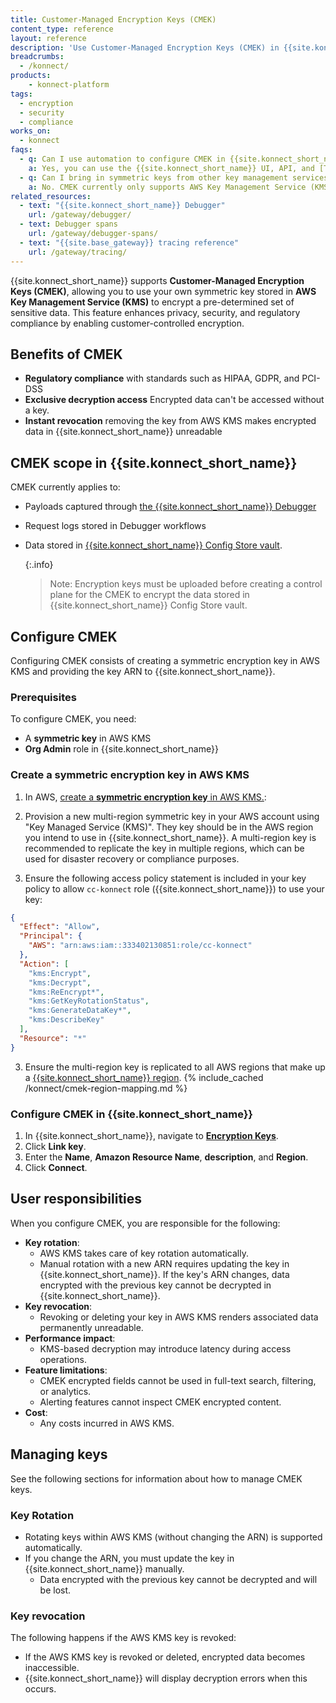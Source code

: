 ```yaml
---
title: Customer-Managed Encryption Keys (CMEK)
content_type: reference
layout: reference
description: 'Use Customer-Managed Encryption Keys (CMEK) in {{site.konnect_short_name}} to encrypt pre-determined sets of sensitive data using keys from your AWS Key Management Service (KMS) account.'
breadcrumbs:
  - /konnect/
products:
    - konnect-platform
tags:
  - encryption
  - security
  - compliance
works_on:
  - konnect
faqs:
  - q: Can I use automation to configure CMEK in {{site.konnect_short_name}}?
    a: Yes, you can use the {{site.konnect_short_name}} UI, API, and [Terraform](/terraform/) to configure CMEK.
  - q: Can I bring in symmetric keys from other key management services?
    a: No. CMEK currently only supports AWS Key Management Service (KMS).
related_resources:
  - text: "{{site.konnect_short_name}} Debugger"
    url: /gateway/debugger/
  - text: Debugger spans
    url: /gateway/debugger-spans/
  - text: "{{site.base_gateway}} tracing reference"
    url: /gateway/tracing/
---
```


{{site.konnect_short_name}} supports **Customer-Managed Encryption Keys (CMEK)**, allowing you to use your own symmetric key stored in **AWS Key Management Service (KMS)** to encrypt a pre-determined set of sensitive data. This feature enhances privacy, security, and regulatory compliance by enabling customer-controlled encryption.


## Benefits of CMEK

* **Regulatory compliance** with standards such as HIPAA, GDPR, and PCI-DSS
* **Exclusive decryption access** Encrypted data can't be accessed without a key.
* **Instant revocation** removing the key from AWS KMS makes encrypted data in {{site.konnect_short_name}} unreadable

## CMEK scope in {{site.konnect_short_name}}

CMEK currently applies to:

* Payloads captured through [the {{site.konnect_short_name}} Debugger](/gateway/debugger/)
* Request logs stored in Debugger workflows
* Data stored in [{{site.konnect_short_name}} Config Store vault](/how-to/configure-the-konnect-config-store/). 
   
   {:.info}
   > Note: Encryption keys must be uploaded before creating a control plane for the CMEK to encrypt the data stored in {{site.konnect_short_name}} Config Store vault.

## Configure CMEK

Configuring CMEK consists of creating a symmetric encryption key in AWS KMS and providing the key ARN to {{site.konnect_short_name}}.

### Prerequisites

To configure CMEK, you need:
* A **symmetric key** in AWS KMS
* **Org Admin** role in {{site.konnect_short_name}}

### Create a symmetric encryption key in AWS KMS

1. In AWS, [create a **symmetric encryption key** in AWS KMS.](https://docs.aws.amazon.com/kms/latest/developerguide/create-keys.html):

1. Provision a new multi-region symmetric key in your AWS account using "Key Managed Service (KMS)". They key should be in the AWS region you intend to use in {{site.konnect_short_name}}. A multi-region key is recommended to replicate the key in multiple regions, which can be used for disaster recovery or compliance purposes. 

1. Ensure the following access policy statement is included in your key policy to allow `cc-konnect` role ({{site.konnect_short_name}}) to use your key:
```json
{
  "Effect": "Allow",
  "Principal": {
    "AWS": "arn:aws:iam::333402130851:role/cc-konnect"
  },
  "Action": [
    "kms:Encrypt",
    "kms:Decrypt",
    "kms:ReEncrypt*",
    "kms:GetKeyRotationStatus",
    "kms:GenerateDataKey*",
    "kms:DescribeKey"
  ],
  "Resource": "*"
}
```

3. Ensure the multi-region key is replicated to all AWS regions that make up a [{{site.konnect_short_name}} region](/konnect-platform/geos/).
{% include_cached /konnect/cmek-region-mapping.md %}

### Configure CMEK in {{site.konnect_short_name}}

1. In {{site.konnect_short_name}}, navigate to [**Encryption Keys**](https://cloud.konghq.com/global/organization/settings/encryption-keys/).
1. Click **Link key**.
1. Enter the **Name**, **Amazon Resource Name**, **description**, and **Region**. 
1. Click **Connect**. 

## User responsibilities

When you configure CMEK, you are responsible for the following:

* **Key rotation**: 
  * AWS KMS takes care of key rotation automatically. 
  * Manual rotation with a new ARN requires updating the key in {{site.konnect_short_name}}. If the key's ARN changes, data encrypted with the previous key cannot be decrypted in {{site.konnect_short_name}}.
* **Key revocation**: 
  * Revoking or deleting your key in AWS KMS renders associated data permanently unreadable.
* **Performance impact**: 
  * KMS-based decryption may introduce latency during access operations.
* **Feature limitations**: 
  * CMEK encrypted fields cannot be used in full-text search, filtering, or analytics.
  * Alerting features cannot inspect CMEK encrypted content.
* **Cost**: 
  * Any costs incurred in AWS KMS.


## Managing keys

See the following sections for information about how to manage CMEK keys.

### Key Rotation

* Rotating keys within AWS KMS (without changing the ARN) is supported automatically.
* If you change the ARN, you must update the key in {{site.konnect_short_name}} manually. 
  * Data encrypted with the previous key cannot be decrypted and will be lost.

### Key revocation

The following happens if the AWS KMS key is revoked:
* If the AWS KMS key is revoked or deleted, encrypted data becomes inaccessible.
* {{site.konnect_short_name}} will display decryption errors when this occurs.


